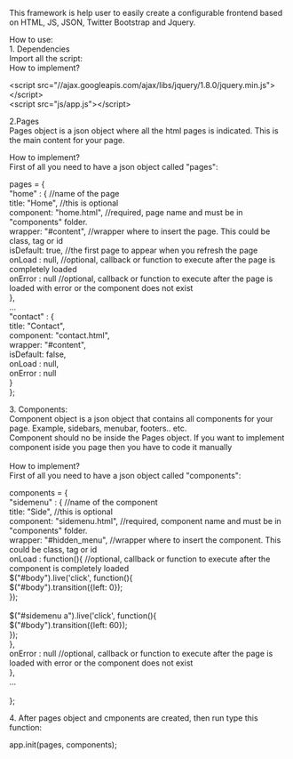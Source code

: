 <!DOCTYPE html PUBLIC "-//W3C//DTD XHTML 1.0 Transitional//EN" "http://www.w3.org/TR/xhtml1/DTD/xhtml1-transitional.dtd">
<html xmlns="http://www.w3.org/1999/xhtml">
<head>
<meta http-equiv="Content-Type" content="text/html; charset=utf-8" />
<title>Untitled Document</title>
</head>

<body>
<p>This framework is help user to easily create a configurable frontend based on HTML, JS, JSON, Twitter Bootstrap and Jquery.</p>
<p>How to use:<br />
  1. Dependencies<br />
  Import all the script:<br />
  How to implement?</p>
<p>&lt;script src=&quot;//ajax.googleapis.com/ajax/libs/jquery/1.8.0/jquery.min.js&quot;&gt;&lt;/script&gt;<br />
  &lt;script src=&quot;js/app.js&quot;&gt;&lt;/script&gt;</p>
<p>2.Pages <br />
  Pages object is a json object where all the html pages is indicated. This is the main content for your page.</p>
<p>How to implement?<br />
  First of all you need to have a json object called &quot;pages&quot;:</p>
<p> pages = {<br />
  &quot;home&quot; : { //name of the page<br />
  title: &quot;Home&quot;, //this is optional<br />
  component: &quot;home.html&quot;, //required, page name and must be in &quot;components&quot; folder.<br />
  wrapper: &quot;#content&quot;, //wrapper where to insert the page. This could be class, tag or id<br />
  isDefault: true, //the first page to appear when you refresh the page<br />
  onLoad : null, //optional, callback or function to execute after the page is completely loaded<br />
  onError : null //optional, callback or function to execute after the page is loaded with error or the component does not exist<br />
  },<br />
  ...<br />
  &quot;contact&quot; : {<br />
  title: &quot;Contact&quot;,<br />
  component: &quot;contact.html&quot;,<br />
  wrapper: &quot;#content&quot;,<br />
  isDefault: false,<br />
  onLoad : null,<br />
  onError : null<br />
  } <br />
  };</p>
<p>3. Components:<br />
  Component object is a json object that contains all components for your page. Example, sidebars, menubar, footers.. etc. <br />
  Component should no be inside the Pages object. If you want to implement component iside you page then you have to code it manually<br />
  <br />
  How to implement?<br />
  First of all you need to have a json object called &quot;components&quot;:</p>
<p>components = {<br />
  &quot;sidemenu&quot; : { //name of the component<br />
  title: &quot;Side&quot;, //this is optional<br />
  component: &quot;sidemenu.html&quot;,  //required, component name and must be in &quot;components&quot; folder.<br />
  wrapper: &quot;#hidden_menu&quot;, //wrapper where to insert the component. This could be class, tag or id<br />
  onLoad : function(){ //optional, callback or function to execute after the component is completely loaded<br />
  $(&quot;#body&quot;).live('click', function(){<br />
  $(&quot;#body&quot;).transition({left: 0});<br />
  });<br />
  <br />
  $(&quot;#sidemenu a&quot;).live('click', function(){<br />
  $(&quot;#body&quot;).transition({left: 60});<br />
  });<br />
  },<br />
  onError : null //optional, callback or function to execute after the page is loaded with error or the component does not exist<br />
  },<br />
  ...<br />
  <br />
  };<br />
</p>
<p>4. After pages object and cmponents are created, then run type this function:</p>
<p> app.init(pages, components);</p>
</body>
</html>
